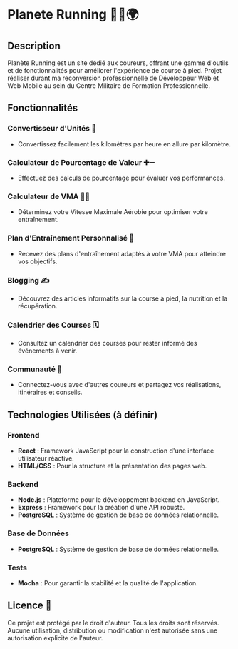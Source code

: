 # Planete Running 🏃‍♂️🌍

## Description
Planète Running est un site dédié aux coureurs, offrant une gamme d'outils et de fonctionnalités pour améliorer l'expérience de course à pied.
Projet réaliser durant ma reconversion professionnelle de Développeur Web et Web Mobile au sein du Centre Militaire de Formation Professionnelle.

## Fonctionnalités

### Convertisseur d'Unités 🔄
- Convertissez facilement les kilomètres par heure en allure par kilomètre.

### Calculateur de Pourcentage de Valeur ➕➖
- Effectuez des calculs de pourcentage pour évaluer vos performances.

### Calculateur de VMA 🏋️‍♂️
- Déterminez votre Vitesse Maximale Aérobie pour optimiser votre entraînement.

### Plan d'Entraînement Personnalisé 📅
- Recevez des plans d'entraînement adaptés à votre VMA pour atteindre vos objectifs.

### Blogging ✍️
- Découvrez des articles informatifs sur la course à pied, la nutrition et la récupération.

### Calendrier des Courses 🗓️
- Consultez un calendrier des courses pour rester informé des événements à venir.

### Communauté 🤝
- Connectez-vous avec d'autres coureurs et partagez vos réalisations, itinéraires et conseils.

## Technologies Utilisées (à définir)
### Frontend
- **React** : Framework JavaScript pour la construction d'une interface utilisateur réactive.
- **HTML/CSS** : Pour la structure et la présentation des pages web.

### Backend
- **Node.js** : Plateforme pour le développement backend en JavaScript.
- **Express** : Framework pour la création d'une API robuste.
- **PostgreSQL** : Système de gestion de base de données relationnelle.

### Base de Données
- **PostgreSQL** : Système de gestion de base de données relationnelle.



### Tests
- **Mocha** : Pour garantir la stabilité et la qualité de l'application.


## Licence 📜
Ce projet est protégé par le droit d'auteur. Tous les droits sont réservés. Aucune utilisation, distribution ou modification n'est autorisée sans une autorisation explicite de l'auteur.